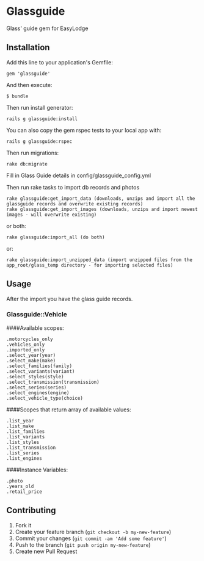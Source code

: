 # Glassguide

Glass' guide gem for EasyLodge

## Installation

Add this line to your application's Gemfile:

    gem 'glassguide'

And then execute:

    $ bundle

Then run install generator:

    rails g glassguide:install

You can also copy the gem rspec tests to your local app with:

    rails g glassguide:rspec

Then run migrations:

    rake db:migrate

Fill in Glass Guide details in config/glassguide_config.yml

Then run rake tasks to import db records and photos

    rake glassguide:get_import_data (downloads, unzips and import all the glassguide records and overwrite existing records)
    rake glassguide:get_import_images (downloads, unzips and import newest images - will overwrite existing)

  or both:

    rake glassguide:import_all (do both)

  or:

    rake glassguide:import_unzipped_data (import unzipped files from the app_root/glass_temp directory - for importing selected files)  

## Usage

  After the import you have the glass guide records.

### Glassguide::Vehicle

####Available scopes:

    .motorcycles_only
    .vehicles_only
    .imported_only
    .select_year(year)
    .select_make(make)
    .select_families(family)
    .select_variants(variant)
    .select_styles(style)
    .select_transmission(transmission)
    .select_series(series)
    .select_engines(engine)
    .select_vehicle_type(choice)

####Scopes that return array of available values:

    .list_year
    .list_make
    .list_families
    .list_variants
    .list_styles
    .list_transmission
    .list_series
    .list_engines

####Instance Variables:

    .photo
    .years_old
    .retail_price

## Contributing

1. Fork it
2. Create your feature branch (`git checkout -b my-new-feature`)
3. Commit your changes (`git commit -am 'Add some feature'`)
4. Push to the branch (`git push origin my-new-feature`)
5. Create new Pull Request
